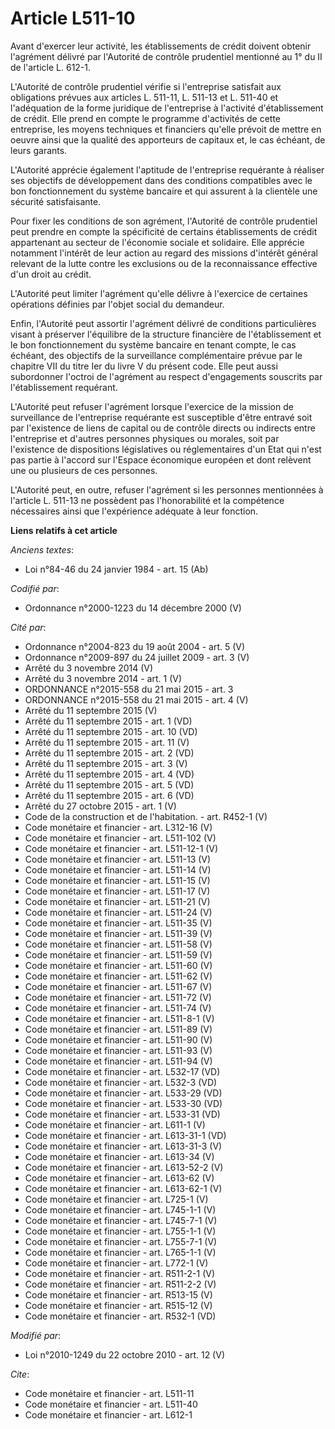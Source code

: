 # Article L511-10

Avant d'exercer leur activité, les établissements de crédit doivent obtenir l'agrément délivré par l'Autorité de contrôle
prudentiel mentionné au 1° du II  de l'article L. 612-1. 

L'Autorité de contrôle prudentiel vérifie si l'entreprise satisfait aux obligations prévues aux articles L. 511-11, L. 511-13
et L. 511-40 et l'adéquation de la forme juridique de l'entreprise à l'activité d'établissement de crédit. Elle prend en
compte le programme d'activités de cette entreprise, les moyens techniques et financiers qu'elle prévoit de mettre en oeuvre
ainsi que la qualité des apporteurs de capitaux et, le cas échéant, de leurs garants.

L'Autorité apprécie également l'aptitude de l'entreprise requérante à réaliser ses objectifs de développement dans des
conditions compatibles avec le bon fonctionnement du système bancaire et qui assurent à la clientèle une sécurité
satisfaisante.

Pour fixer les conditions de son agrément, l'Autorité de contrôle prudentiel peut prendre en compte la spécificité de
certains établissements de crédit appartenant au secteur de l'économie sociale et solidaire. Elle apprécie notamment
l'intérêt de leur action au regard des missions d'intérêt général relevant de la lutte contre les exclusions ou de la
reconnaissance effective d'un droit au crédit.

L'Autorité peut limiter l'agrément qu'elle délivre à l'exercice de certaines opérations définies par l'objet social du
demandeur.

Enfin, l'Autorité peut assortir l'agrément délivré de conditions particulières visant à préserver l'équilibre de la structure
financière de l'établissement et le bon fonctionnement du système bancaire en tenant compte, le cas échéant, des objectifs de
la surveillance complémentaire prévue par le chapitre VII du titre Ier du livre V du présent code. Elle peut aussi
subordonner l'octroi de l'agrément au respect d'engagements souscrits par l'établissement requérant.

L'Autorité peut refuser l'agrément lorsque l'exercice de la mission de surveillance de l'entreprise requérante est
susceptible d'être entravé soit par l'existence de liens de capital ou de contrôle directs ou indirects entre l'entreprise et
d'autres personnes physiques ou morales, soit par l'existence de dispositions législatives ou réglementaires d'un Etat qui
n'est pas partie à l'accord sur l'Espace économique européen et dont relèvent une ou plusieurs de ces personnes.

L'Autorité peut, en outre, refuser l'agrément si les personnes mentionnées à l'article L. 511-13 ne possèdent pas
l'honorabilité et la compétence nécessaires ainsi que l'expérience adéquate à leur fonction.

**Liens relatifs à cet article**

_Anciens textes_:

  - Loi n°84-46 du 24 janvier 1984 - art. 15 (Ab)

_Codifié par_:

  - Ordonnance n°2000-1223 du 14 décembre 2000 (V)

_Cité par_:

  - Ordonnance n°2004-823 du 19 août 2004 - art. 5 (V)
  - Ordonnance n°2009-897 du 24 juillet 2009 - art. 3 (V)
  - Arrêté du 3 novembre 2014 (V)
  - Arrêté du 3 novembre 2014 - art. 1 (V)
  - ORDONNANCE n°2015-558 du 21 mai 2015 - art. 3
  - ORDONNANCE n°2015-558 du 21 mai 2015 - art. 4 (V)
  - Arrêté du 11 septembre 2015 (V)
  - Arrêté du 11 septembre 2015 - art. 1 (VD)
  - Arrêté du 11 septembre 2015 - art. 10 (VD)
  - Arrêté du 11 septembre 2015 - art. 11 (V)
  - Arrêté du 11 septembre 2015 - art. 2 (VD)
  - Arrêté du 11 septembre 2015 - art. 3 (V)
  - Arrêté du 11 septembre 2015 - art. 4 (VD)
  - Arrêté du 11 septembre 2015 - art. 5 (VD)
  - Arrêté du 11 septembre 2015 - art. 6 (VD)
  - Arrêté du 27 octobre 2015 - art. 1 (V)
  - Code de la construction et de l'habitation. - art. R452-1 (V)
  - Code monétaire et financier - art. L312-16 (V)
  - Code monétaire et financier - art. L511-102 (V)
  - Code monétaire et financier - art. L511-12-1 (V)
  - Code monétaire et financier - art. L511-13 (V)
  - Code monétaire et financier - art. L511-14 (V)
  - Code monétaire et financier - art. L511-15 (V)
  - Code monétaire et financier - art. L511-17 (V)
  - Code monétaire et financier - art. L511-21 (V)
  - Code monétaire et financier - art. L511-24 (V)
  - Code monétaire et financier - art. L511-35 (V)
  - Code monétaire et financier - art. L511-39 (V)
  - Code monétaire et financier - art. L511-58 (V)
  - Code monétaire et financier - art. L511-59 (V)
  - Code monétaire et financier - art. L511-60 (V)
  - Code monétaire et financier - art. L511-62 (V)
  - Code monétaire et financier - art. L511-67 (V)
  - Code monétaire et financier - art. L511-72 (V)
  - Code monétaire et financier - art. L511-74 (V)
  - Code monétaire et financier - art. L511-8-1 (V)
  - Code monétaire et financier - art. L511-89 (V)
  - Code monétaire et financier - art. L511-90 (V)
  - Code monétaire et financier - art. L511-93 (V)
  - Code monétaire et financier - art. L511-94 (V)
  - Code monétaire et financier - art. L532-17 (VD)
  - Code monétaire et financier - art. L532-3 (VD)
  - Code monétaire et financier - art. L533-29 (VD)
  - Code monétaire et financier - art. L533-30 (VD)
  - Code monétaire et financier - art. L533-31 (VD)
  - Code monétaire et financier - art. L611-1 (V)
  - Code monétaire et financier - art. L613-31-1 (VD)
  - Code monétaire et financier - art. L613-31-3 (V)
  - Code monétaire et financier - art. L613-34 (V)
  - Code monétaire et financier - art. L613-52-2 (V)
  - Code monétaire et financier - art. L613-62 (V)
  - Code monétaire et financier - art. L613-62-1 (V)
  - Code monétaire et financier - art. L725-1 (V)
  - Code monétaire et financier - art. L745-1-1 (V)
  - Code monétaire et financier - art. L745-7-1 (V)
  - Code monétaire et financier - art. L755-1-1 (V)
  - Code monétaire et financier - art. L755-7-1 (V)
  - Code monétaire et financier - art. L765-1-1 (V)
  - Code monétaire et financier - art. L772-1 (V)
  - Code monétaire et financier - art. R511-2-1 (V)
  - Code monétaire et financier - art. R511-2-2 (V)
  - Code monétaire et financier - art. R513-15 (V)
  - Code monétaire et financier - art. R515-12 (V)
  - Code monétaire et financier - art. R532-1 (VD)

_Modifié par_:

  - Loi n°2010-1249 du 22 octobre 2010 - art. 12 (V)

_Cite_:

  - Code monétaire et financier - art. L511-11
  - Code monétaire et financier - art. L511-40
  - Code monétaire et financier - art. L612-1

